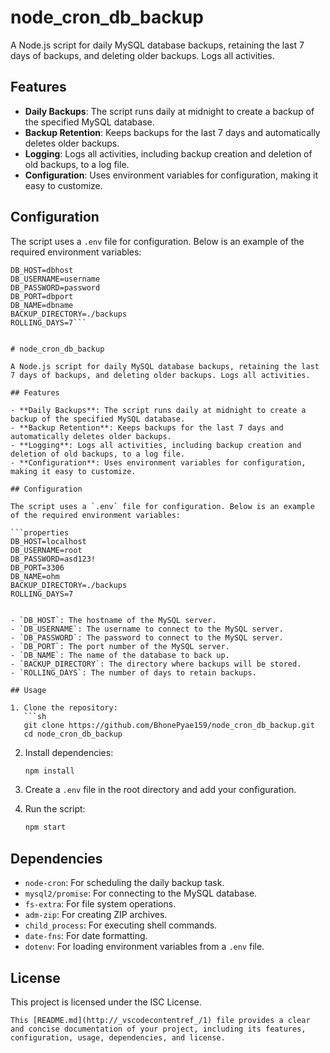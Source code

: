 # node_cron_db_backup

A Node.js script for daily MySQL database backups, retaining the last 7 days of backups, and deleting older backups. Logs all activities.

## Features

- **Daily Backups**: The script runs daily at midnight to create a backup of the specified MySQL database.
- **Backup Retention**: Keeps backups for the last 7 days and automatically deletes older backups.
- **Logging**: Logs all activities, including backup creation and deletion of old backups, to a log file.
- **Configuration**: Uses environment variables for configuration, making it easy to customize.

## Configuration

The script uses a `.env` file for configuration. Below is an example of the required environment variables:

```properties
DB_HOST=dbhost
DB_USERNAME=username
DB_PASSWORD=password
DB_PORT=dbport
DB_NAME=dbname
BACKUP_DIRECTORY=./backups
ROLLING_DAYS=7```


# node_cron_db_backup

A Node.js script for daily MySQL database backups, retaining the last 7 days of backups, and deleting older backups. Logs all activities.

## Features

- **Daily Backups**: The script runs daily at midnight to create a backup of the specified MySQL database.
- **Backup Retention**: Keeps backups for the last 7 days and automatically deletes older backups.
- **Logging**: Logs all activities, including backup creation and deletion of old backups, to a log file.
- **Configuration**: Uses environment variables for configuration, making it easy to customize.

## Configuration

The script uses a `.env` file for configuration. Below is an example of the required environment variables:

```properties
DB_HOST=localhost
DB_USERNAME=root
DB_PASSWORD=asd123!
DB_PORT=3306
DB_NAME=ohm
BACKUP_DIRECTORY=./backups
ROLLING_DAYS=7


- `DB_HOST`: The hostname of the MySQL server.
- `DB_USERNAME`: The username to connect to the MySQL server.
- `DB_PASSWORD`: The password to connect to the MySQL server.
- `DB_PORT`: The port number of the MySQL server.
- `DB_NAME`: The name of the database to back up.
- `BACKUP_DIRECTORY`: The directory where backups will be stored.
- `ROLLING_DAYS`: The number of days to retain backups.

## Usage

1. Clone the repository:
   ```sh
   git clone https://github.com/BhonePyae159/node_cron_db_backup.git
   cd node_cron_db_backup
   ```

2. Install dependencies:
   ```sh
   npm install
   ```

3. Create a `.env` file in the root directory and add your configuration.

4. Run the script:
   ```sh
   npm start
   ```

## Dependencies

- `node-cron`: For scheduling the daily backup task.
- `mysql2/promise`: For connecting to the MySQL database.
- `fs-extra`: For file system operations.
- `adm-zip`: For creating ZIP archives.
- `child_process`: For executing shell commands.
- `date-fns`: For date formatting.
- `dotenv`: For loading environment variables from a `.env` file.

## License

This project is licensed under the ISC License.
```
This [README.md](http://_vscodecontentref_/1) file provides a clear and concise documentation of your project, including its features, configuration, usage, dependencies, and license.